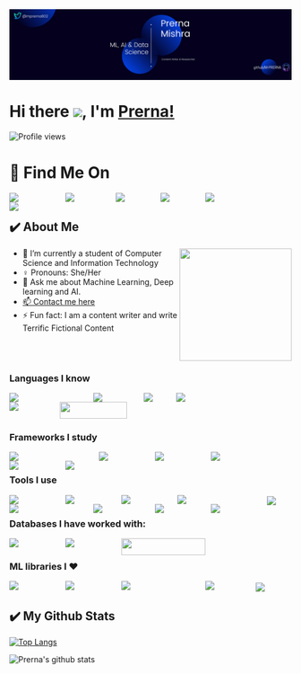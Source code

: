 <img src="https://github.com/M-PRERNA/M-PRERNA/blob/main/Linkedin%20%23thegoldenink.png" align="center">


# Hi there <img src="https://github.com/TheDudeThatCode/TheDudeThatCode/blob/master/Assets/Hi.gif" width="29px">, I'm [Prerna!](https://github.com/M-PRERNA)



![Profile views](https://gpvc.arturio.dev/M-PRERNA)  



  


# 🚩 Find Me On


 <span>                                                                                                            
<a href="https://www.linkedin.com/in/m-prerna/">
  <img align="left" width="100px" src="https://img.shields.io/badge/-LinkedIn-000000?logo=linkedin&Color=0A66C2&style=flat-square"  />
</a>
<a href="https://twitter.com/mprerna802">
  <img align="left" width="90px" src="https://img.shields.io/badge/-Twitter-000000?logo=twitter&Color=black&style=flat-square" />
</a>
<a href="mailto:mprerna802@gmail.com">
  <img align="left" width="80px" src="https://img.shields.io/badge/-Gmail-000000?logo=gmail&Color=black&style=flat-square" /></a>

<a href="https://dev.to/mprerna">
 <img align="left" width="80px" src="https://img.shields.io/badge/-DEV-000000?logo=dev.to&Color=black&style=flat-square" />
</a>
<a href="https://auth.geeksforgeeks.org/user/mprerna802/profile">
  <img align="left" width="80px" src="https://img.shields.io/badge/-GFG-000000?logo=geeksforgeeks&Color=black&style=flat-square" />
</a>
<a href="https://www.hackerrank.com/mprerna802">
  <img align="left" width="150px" src="https://img.shields.io/badge/-HackerRank-000000?logo=hackerrank&Color=black&style=flat-square" />
</a>
</span>
<br>

## ✔️ About Me 

<span>
<img src="https://github.com/M-PRERNA/M-PRERNA/blob/main/girl_drinking_coffee.gif" align = "right" width="200px" height=200px">
</span>
                                                                                                              
<span>
<div>
<ul><li>🌱 I’m currently a student of Computer Science and Information Technology </li>
<li>♀️ Pronouns: She/Her</li>
<li> 💬 Ask me about Machine Learning, Deep learning and AI. </li>
<li> <a href="https://m-prerna.github.io/myportfolio/"> 📫 Contact me here </a> </li>
<li>⚡ Fun fact: I am a content writer and write Terrific Fictional Content</li></ul>
                                                      </div>
</span>

<br>
<br>
                                                      
### Languages I know

<img align="left" width="150px" src="https://img.shields.io/badge/-Python%203.9-3776AB?logo=Python&logoColor=white&style=plastic" />
<img align="left" width="90px" src="https://img.shields.io/badge/-c%2B%2B-00599C?logo=c%2B%2B&Color=white&style=plastic" />
<img align="left" width="58px" src="https://img.shields.io/badge/-c-000000?logo=c&Color=white&style=plastic" />
<img align="left" width="120px" src="https://img.shields.io/badge/-HTML5-13324B?logo=html5&Color=white&style=plastic" />
<img align="left" width="90px" src="https://img.shields.io/badge/-CSS-1572B6?logo=CSS3&Color=white&style=plastic" />
<img align="center" width="120px" height ="30px" src="https://img.shields.io/badge/-JavaScript-000000?logo=javascript&Color=white&style=plastic" />


<br>

### Frameworks I study

<img align="left" width="160px" src="https://img.shields.io/badge/-TensorFlow-000000?logo=tensorflow&Color=white&style=plastic" />
<img align="left" width="100px" src="https://img.shields.io/badge/-Django-092E20?logo=django&Color=white&style=plastic" />
<img align="left" width="100px" src="https://img.shields.io/badge/-Express-092E20?logo=express&Color=white&style=plastic" /> 
<img align="left" width="100px" src="https://img.shields.io/badge/Node.js-339933?&logo=nodedotjs&logoColor=white&style=plastic" />
 <img align="left" width="100px" src="https://img.shields.io/badge/Flask-000000?&logo=flask&logoColor=white&style=plastic" />
 <img align="left" width="100px" src="https://img.shields.io/badge/Postman-FF6C37?&logo=Postman&logoColor=white&style=plastic" />
 
 


<br>

### Tools I use

<img align="left" width="100px" src="https://img.shields.io/badge/-VS%20Code-007ACC?logo=visual-studio-code&Color=white&style=plastic" />
<img align="left" width="100px" src="https://img.shields.io/badge/-Anaconda-006643?logo=anaconda&Color=white&style=plastic" />
<img align="left" width="100px" src="https://img.shields.io/badge/-Jupyter-000000?logo=jupyter&Color=white&style=plastic" />
<img align="left" width="120px" src="https://img.shields.io/badge/-Spyder%20IDE-FF0000?logo=spyder-ide&Color=white&style=plastic" />
<img align="left" width="150px" src="https://img.shields.io/badge/-Google%20Colab-000000?logo=google-colab&Color=white&style=plastic" />
<img align="left" width="110px" src="https://img.shields.io/badge/-Tableau-000000?logo=tableau&Color=white&style=plastic" />
<img align="left" width="100px" src="https://img.shields.io/badge/-Figma-000000?logo=figma&Color=white&style=plastic" />
<img align="left" width="100px" src="https://img.shields.io/badge/-Replit-000000?logo=replit&Color=white&style=plastic" />
<img align="center" width="120px" src="https://img.shields.io/badge/-MS%20Excel-217346?logo=microsoft-excel&Color=white&style=plastic" />

<br>

### Databases I have worked with:

<img align="left" width="100px" src="https://img.shields.io/badge/MongoDB-4EA94B?logo=mongodb&logoColor=white&style=plastic">
<img align="left" width="100px" src="https://img.shields.io/badge/MySQL-005C84?logo=mysql&logoColor=white&style=plastic">
<img align="left" width="150px" height="30px" src="https://img.shields.io/badge/Amazon%20DynamoDB-4053D6?logo=Amazon%20DynamoDB&logoColor=white&style=plastic">

<br>

### ML libraries I :heart:

<img align="left" width="100px" src="https://img.shields.io/badge/-NumPy-013243?logo=numpy&Color=white&style=plastic" />
<img align="left" width="100px" src="https://img.shields.io/badge/-Pandas-150458?logo=pandas&Color=white&style=plastic" />
<img align="left" width="150px" src="https://img.shields.io/badge/-SciKit%20Learn-000000?logo=scikit-learn&Color=white&style=plastic" />
<img align="left" width="90px" src="https://img.shields.io/badge/-Keras-D00000?logo=keras&Color=white&style=plastic" />
<img align="center" width="90px" src="https://img.shields.io/badge/-PlotLy-3F4F75?logo=plotly&Color=white&style=plastic" />

<br>

## ✔️ My Github Stats

[![Top Langs](https://github-readme-stats.vercel.app/api/top-langs/?username=m-prerna&layout=compact&theme=highcontrast?hide=jupyter%20notebook)](https://github.com/m-prernagithub-readme-stats)
<br />

<div>
   
![Prerna's github stats](https://github-readme-stats.vercel.app/api?username=m-prerna&show_icons=true&hide_border=true&theme=highcontrast)

</div>



<!--
**M-PRERNA/M-PRERNA** is a ✨ _special_ ✨ repository because its `README.md` (this file) appears on your GitHub profile.

Here are some ideas to get you started:

- 🔭 I’m currently working on ...
- 🌱 I’m currently learning ...
- 👯 I’m looking to collaborate on ...
- 🤔 I’m looking for help with ...
- 💬 Ask me about ...
- 📫 How to reach me: ...
- 😄 Pronouns: ...
- ⚡ Fun fact: ...
-->
